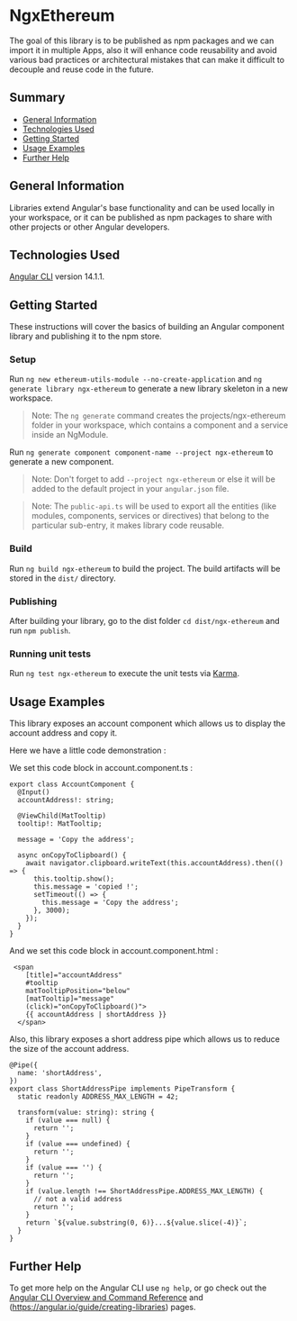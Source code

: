 # NgxEthereum

The goal of this library is to be published as npm packages and we can import it in multiple Apps, also it will enhance code reusability and avoid various bad practices or architectural mistakes that can make it difficult to decouple and reuse code in the future.

## Summary

- [General Information](#general-information)
- [Technologies Used](#technologies-used)
- [Getting Started](#getting-started)
- [Usage Examples](#usage-examples)
- [Further Help](#further-help)

## General Information

Libraries extend Angular's base functionality and can be used locally in your workspace, or it can be published as npm packages to share with other projects or other Angular developers.

## Technologies Used

[Angular CLI](https://github.com/angular/angular-cli) version 14.1.1.

## Getting Started

These instructions will cover the basics of building an Angular component library and publishing it to the npm store.

### Setup

Run `ng new ethereum-utils-module --no-create-application` and `ng generate library ngx-ethereum` to generate a new library skeleton in a new workspace.

> Note: The `ng generate` command creates the projects/ngx-ethereum folder in your workspace, which contains a component and a service inside an NgModule.

Run `ng generate component component-name --project ngx-ethereum` to generate a new component.

> Note: Don't forget to add `--project ngx-ethereum` or else it will be added to the default project in your `angular.json` file.

> Note: The `public-api.ts` will be used to export all the entities (like modules, components, services or directives) that belong to the particular sub-entry, it makes library code reusable.

### Build

Run `ng build ngx-ethereum` to build the project. The build artifacts will be stored in the `dist/` directory.

### Publishing

After building your library, go to the dist folder `cd dist/ngx-ethereum` and run `npm publish`.

### Running unit tests

Run `ng test ngx-ethereum` to execute the unit tests via [Karma](https://karma-runner.github.io).

## Usage Examples

This library exposes an account component which allows us to display
the account address and copy it.

Here we have a little code demonstration :

We set this code block in account.component.ts :

```
export class AccountComponent {
  @Input()
  accountAddress!: string;

  @ViewChild(MatTooltip)
  tooltip!: MatTooltip;

  message = 'Copy the address';

  async onCopyToClipboard() {
    await navigator.clipboard.writeText(this.accountAddress).then(() => {
      this.tooltip.show();
      this.message = 'copied !';
      setTimeout(() => {
        this.message = 'Copy the address';
      }, 3000);
    });
  }
}

```

And we set this code block in account.component.html :

```
 <span
    [title]="accountAddress"
    #tooltip
    matTooltipPosition="below"
    [matTooltip]="message"
    (click)="onCopyToClipboard()">
    {{ accountAddress | shortAddress }}
  </span>
```

Also, this library exposes a short address pipe which allows us to reduce the size of the account address.

```
@Pipe({
  name: 'shortAddress',
})
export class ShortAddressPipe implements PipeTransform {
  static readonly ADDRESS_MAX_LENGTH = 42;

  transform(value: string): string {
    if (value === null) {
      return '';
    }
    if (value === undefined) {
      return '';
    }
    if (value === '') {
      return '';
    }
    if (value.length !== ShortAddressPipe.ADDRESS_MAX_LENGTH) {
      // not a valid address
      return '';
    }
    return `${value.substring(0, 6)}...${value.slice(-4)}`;
  }
}
```

## Further Help

To get more help on the Angular CLI use `ng help`,
or go check out the [Angular CLI Overview and Command Reference](https://angular.io/cli) and (https://angular.io/guide/creating-libraries) pages.
